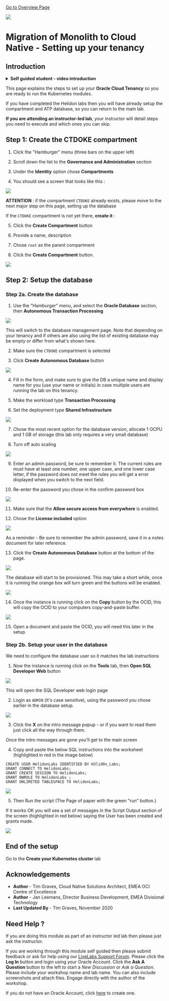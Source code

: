 [Go to Overview Page](../README.md)

![](../../../common/images/customer.logo2.png)

# Migration of Monolith to Cloud Native - Setting up your tenancy



## Introduction

<details><summary><b>Self guided student - video introduction</b></summary>

This video is an introduction to the Kubernetes labs setup - for people who have not done the Helidon and docker sections. Once you've watched it please press the "Back" button on your browser to return to the labs.

[![Kubernetes labs only setup Introduction Video](https://img.youtube.com/vi/o3KqqMqRxPk/0.jpg)](https://youtu.be/o3KqqMqRxPk "Kubernetes labs only setup introduction video")

---

</details>

This page explains the steps to set up your **Oracle Cloud Tenancy** so you are ready to run the Kubernetes modules. 

If you have completed the Helidon labs then you will have already setup the compartment and ATP database, so you can return to the main lab.

**If you are attending an instructor-led lab**, your instructor will detail steps you need to execute and which ones you can skip.

## Step 1: Create the CTDOKE compartment

  1. Click the "Hamburger" menu (three bars on the upper left)

  2. Scroll down the list to the **Governance and Administration** section

  3. Under the **Identity** option chose **Compartments**

  4. You should see a screen that looks like this : 

  ![](images/compartments.png)

  
**ATTENTION** : if the compartment `CTDOKE` already exists, please move to the next major step on this page, setting up the database

If the `CTDOKE` compartment is not yet there, **create it** : 
  
  5. Click the **Create Compartment** button
  
  6. Provide a name, description
  
  7. Chose `root` as the parent compartment
  
  8. Click the **Create Compartment** button.

  ![](images/create-compartment.png)

## Step 2: Setup the database

### Step 2a. Create the database

  1. Use the "Hamburger" menu, and select the **Oracle Database** section, then **Autonomous Transaction Processing**

  ![](images/db-01-atp-menu.png)

This will switch to the database management page. Note that depending on your tenancy and if others are also using the list of existing database may be empty or differ from what's shown here.

  2. Make sure the `CTDOKE` compartment is selected

  3. Click **Create Autonomous Database** button

  ![](images/db-02-atp-compartment-create.png)

  4. Fill in the form, and make sure to give the DB a unique name and display name for you (use your name or initials) in case multiple users are running the lab on this tenancy.

  5. Make the workload type **Transaction Processing**

  6. Set the deployment type **Shared Infrastructure**

  ![](images/db-03-atp-create-form-identity.png)

  7. Chose the most recent option for the database version, allocate 1 OCPU and 1 GB of storage (this lab only requires a very small database)

  8. Turn off auto scaling

  ![](images/db-04-atp-create-form-config.png)

  9. Enter an admin password, be sure to remember it. The current rules are must have at least one number, one upper case, and one lower case letter, if the password does not meet the rules you will get a error displayed when you switch to the next field.

  10. Re-enter the password you chose in the confirm password box

  ![](images/db-05-atp-create-form-password.png)

  11. Make sure that the **Allow secure access from everywhere** is enabled.

  12. Chose the **License included** option

  ![](images/db-06-atp-create-form-access-and-license.png)

As a reminder - Be sure to remember the admin password, save it in a notes document for later reference.

  13. Click the **Create Autonomous Database** button at the bottom of the page.

  ![](images/db-10-atp-creation-in-progress.png)

The database will start to be provisioned. This may take a short while, once it is running the orange box will turn green and the buttons will be enabled.

  ![](images/db-11-atp-creation-completed.png)

  14. Once the instance is running click on the **Copy** button by the OCID, this will copy the OCID to your computers copy-and-paste buffer.

  ![](images/db-12-atp-get-ocid.png)

  15. Open a document and paste the OCID, you will need this later in the setup.


### Step 2b. Setup your user in the database

We need to configure the database user so it matches the lab instructions

  1. Now the instance is running click on the **Tools** tab, then **Open SQL Developer Web** button

  ![](images/db-20-atp-access-sql-developer-web.png)

This will open the SQL Developer web login page

  2. Login as `ADMIN` (it's case sensitive), using the password you chose earlier in the database setup.

  ![](images/db-21-sql-developer-web-login.png)

  3. Click the **X** on the intro message popup - or if you want to read them just click all the way through them.

Once the intro messages are gone you'll get to the main screen

  4. Copy and paste the below SQL instructions into the worksheet (highlighted in red in the image below)

  ```
CREATE USER HelidonLabs IDENTIFIED BY H3lid0n_Labs;
GRANT CONNECT TO HelidonLabs;
GRANT CREATE SESSION TO HelidonLabs;
GRANT DWROLE TO HelidonLabs ;
GRANT UNLIMITED TABLESPACE TO HelidonLabs;
```

  ![](images/db-22-sql-developer-web-worksheet.png)

  5. Then Run the script (The Page of paper with the green "run" button.) 

If it works OK you will see a set of messages in the Script Output section of the screen (highlighted in red below) saying the User has been created and grants made.

  ![](images/db-23-sql-developer-web-script-output.png)


## End of the setup

Go to the **Create your Kubernetes cluster** lab

## Acknowledgements

* **Author** - Tim Graves, Cloud Native Solutions Architect, EMEA OCI Centre of Excellence
* **Author** - Jan Leemans, Director Business Development, EMEA Divisional Technology
* **Last Updated By** - Tim Graves, November 2020

## Need Help ?

If you are doing this module as part of an instructor led lab then please just ask the instructor.

If you are working through this module self guided then please submit feedback or ask for help using our [LiveLabs Support Forum](https://community.oracle.com/tech/developers/categories/OCI%20Native%20Development). Please click the **Log In** button and login using your Oracle Account. Click the **Ask A Question** button to the left to start a *New Discussion* or *Ask a Question*.  Please include your workshop name and lab name.  You can also include screenshots and attach files.  Engage directly with the author of the workshop.

If you do not have an Oracle Account, click [here](https://profile.oracle.com/myprofile/account/create-account.jspx) to create one.